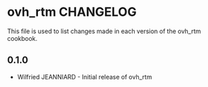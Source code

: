 ovh_rtm CHANGELOG
=================

This file is used to list changes made in each version of the ovh_rtm cookbook.

0.1.0
-----
- Wilfried JEANNIARD - Initial release of ovh_rtm
